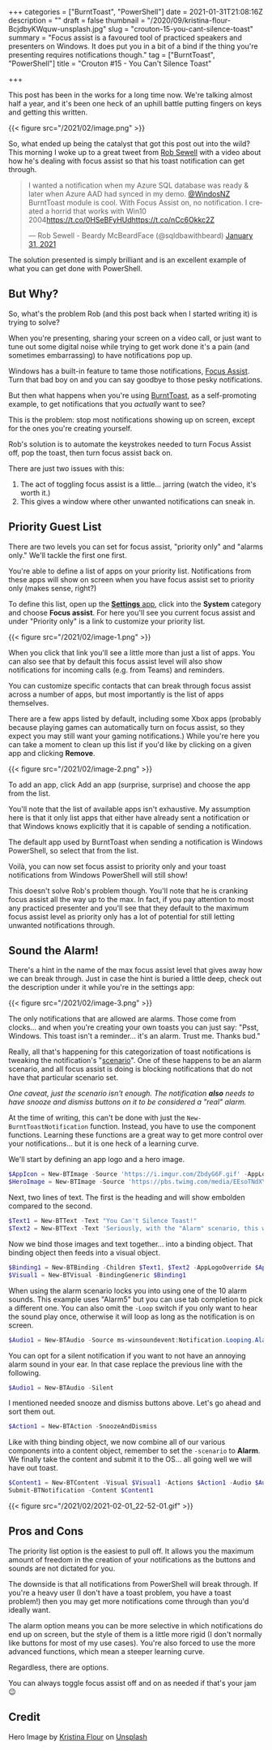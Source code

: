 +++
categories = ["BurntToast", "PowerShell"]
date = 2021-01-31T21:08:16Z
description = ""
draft = false
thumbnail = "/2020/09/kristina-flour-BcjdbyKWquw-unsplash.jpg"
slug = "crouton-15-you-cant-silence-toast"
summary = "Focus assist is a favoured tool of practiced speakers and presenters on Windows. It does put you in a bit of a bind if the thing you're presenting requires notifications though."
tag = ["BurntToast", "PowerShell"]
title = "Crouton #15 - You Can't Silence Toast"

+++


This post has been in the works for a long time now. We're talking almost half a year, and it's been one heck of an uphill battle putting fingers on keys and getting this written.

{{< figure src="/2021/02/image.png" >}}

So, what ended up being the catalyst that got this post out into the wild? This morning I woke up to a great tweet from [Rob Sewell](https://twitter.com/sqldbawithbeard) with a video about how he's dealing with focus assist so that his toast notification can get through.

<blockquote class="twitter-tweet"><p lang="en" dir="ltr">I wanted a notification when my Azure SQL database was ready &amp; later when Azure AAD had synced in my demo. <a href="https://twitter.com/WindosNZ?ref_src=twsrc%5Etfw">@WindosNZ</a> BurntToast module is cool. With Focus Assist on, no notification. I created a horrid that works with Win10 2004<a href="https://t.co/0HSeBFyHUd">https://t.co/0HSeBFyHUd</a><a href="https://t.co/nCc6Okkc2Z">https://t.co/nCc6Okkc2Z</a></p>&mdash; Rob Sewell - Beardy McBeardFace (@sqldbawithbeard) <a href="https://twitter.com/sqldbawithbeard/status/1355863947044392963?ref_src=twsrc%5Etfw">January 31, 2021</a></blockquote>
<script async src="https://platform.twitter.com/widgets.js" charset="utf-8"></script>

The solution presented is simply brilliant and is an excellent example of what you can get done with PowerShell.

## But Why?

So, what's the problem Rob (and this post back when I started writing it) is trying to solve?

When you're presenting, sharing your screen on a video call, or just want to tune out some digital noise while trying to get work done it's a pain (and sometimes embarrassing) to have notifications pop up.

Windows has a built-in feature to tame those notifications, [Focus Assist](https://support.microsoft.com/en-us/windows/turn-focus-assist-on-or-off-in-windows-10-5492a638-b5a3-1ee0-0c4f-5ae044450e09). Turn that bad boy on and you can say goodbye to those pesky notifications.

But then what happens when you're using [BurntToast](https://www.powershellgallery.com/packages/BurntToast), as a self-promoting example, to get notifications that you _actually_ want to see?

This is the problem: stop most notifications showing up on screen, except for the ones you're creating yourself.

Rob's solution is to automate the keystrokes needed to turn Focus Assist off, pop the toast, then turn focus assist back on.

There are just two issues with this:

1. The act of toggling focus assist is a little... jarring (watch the video, it's worth it.)
2. This gives a window where other unwanted notifications can sneak in.

## Priority Guest List

There are two levels you can set for focus assist, "priority only" and "alarms only." We'll tackle the first one first.

You're able to define a list of apps on your priority list. Notifications from these apps will show on screen when you have focus assist set to priority only (makes sense, right?)

To define this list, open up the  [**Settings** app](https://support.microsoft.com/en-us/windows/find-settings-in-windows-10-6ffbef87-e633-45ac-a1e8-b7a834578ac6), click into the **System** category and choose **Focus assist**. For here you'll see you current focus assist and under "Priority only" is a link to customize your priority list.

{{< figure src="/2021/02/image-1.png" >}}

When you click that link you'll see a little more than just a list of apps. You can also see that by default this focus assist level will also show notifications for incoming calls (e.g. from Teams) and reminders.

You can customize specific contacts that can break through focus assist across a number of apps, but most importantly is the list of apps themselves.

There are a few apps listed by default, including some Xbox apps (probably because playing games can automatically turn on focus assist, so they expect you may still want your gaming notifications.) While you're here you can take a moment to clean up this list if you'd like by clicking on a given app and clicking **Remove**.

{{< figure src="/2021/02/image-2.png" >}}

To add an app, click Add an app (surprise, surprise) and choose the app from the list.

You'll note that the list of available apps isn't exhaustive. My assumption here is that it only list apps that either have already sent a notification or that Windows knows explicitly that it is capable of sending a notification.

The default app used by BurntToast when sending a notification is Windows PowerShell, so select that from the list.

Voilà, you can now set focus assist to priority only and your toast notifications from Windows PowerShell will still show!

This doesn't solve Rob's problem though. You'll note that he is cranking focus assist all the way up to the max. In fact, if you pay attention to most any practiced presenter and you'll see that they default to the maximum focus assist level as priority only has a lot of potential for still letting unwanted notifications through.

## Sound the Alarm!

There's a hint in the name of the max focus assist level that gives away how we can break through. Just in case the hint is buried a little deep, check out the description under it while you're in the settings app:

{{< figure src="/2021/02/image-3.png" >}}

The only notifications that are allowed are alarms. Those come from clocks... and when you're creating your own toasts you can just say: "Psst, Windows. This toast isn't a reminder... it's an alarm. Trust me. Thanks bud."

Really, all that's happening for this categorization of toast notifications is tweaking the notification's "[scenario](https://docs.microsoft.com/en-us/windows/uwp/design/shell/tiles-and-notifications/toast-schema#toastscenario)". One of these happens to be an alarm scenario, and all focus assist is doing is blocking notifications that do not have that particular scenario set.

_One caveat, just the scenario isn't enough. The notification **also** needs to have snooze and dismiss buttons on it to be considered a "real" alarm._

At the time of writing, this can't be done with just the `New-BurntToastNotification` function. Instead, you have to use the component functions. Learning these functions are a great way to get more control over your notifications... but it is one heck of a learning curve.

We'll start by defining an app logo and a hero image.

```powershell
$AppIcon = New-BTImage -Source 'https://i.imgur.com/ZbdyG6F.gif' -AppLogoOverride
$HeroImage = New-BTImage -Source 'https://pbs.twimg.com/media/EEsoTNdXYAEYd73.jpg' -HeroImage
```

Next, two lines of text. The first is the heading and will show embolden compared to the second.

```powershell
$Text1 = New-BTText -Text "You Can't Silence Toast!"
$Text2 = New-BTText -Text 'Seriously, with the "Alarm" scenario, this will break through focus assist.'
```

Now we bind those images and text together... into a binding object. That binding object then feeds into a visual object.

```powershell
$Binding1 = New-BTBinding -Children $Text1, $Text2 -AppLogoOverride $AppIcon -HeroImage $HeroImage
$Visual1 = New-BTVisual -BindingGeneric $Binding1
```

When using the alarm scenario locks you into using one of the 10 alarm sounds. This example uses "Alarm5" but you can use tab completion to pick a different one. You can also omit the `-Loop` switch if you only want to hear the sound play once, otherwise it will loop as long as the notification is on screen.

```powershell
$Audio1 = New-BTAudio -Source ms-winsoundevent:Notification.Looping.Alarm5 -Loop
```

You can opt for a silent notification if you want to not have an annoying alarm sound in your ear. In that case replace the previous line with the following.

```powershell
$Audio1 = New-BTAudio -Silent
```

I mentioned needed snooze and dismiss buttons above. Let's go ahead and sort them out.

```powershell
$Action1 = New-BTAction -SnoozeAndDismiss
```

Like with thing binding object, we now combine all of our various components into a content object, remember to set the `-scenario` to **Alarm**. We finally take the content and submit it to the OS... all going well we will have out toast.

```powershell
$Content1 = New-BTContent -Visual $Visual1 -Actions $Action1 -Audio $Audio1 -Scenario Alarm
Submit-BTNotification -Content $Content1
```

{{< figure src="/2021/02/2021-02-01_22-52-01.gif" >}}

## Pros and Cons

The priority list option is the easiest to pull off. It allows you the maximum amount of freedom in the creation of your notifications as the buttons and sounds are not dictated for you.

The downside is that all notifications from PowerShell will break through. If you're a heavy user (I don't have a toast problem, you have a toast problem!) then you may get more notifications come through than you'd ideally want.

The alarm option means you can be more selective in which notifications do end up on screen, but the style of them is a little more rigid (I don't normally like buttons for most of my use cases). You're also forced to use the more advanced functions, which mean a steeper learning curve.

Regardless, there are options.

You can always toggle focus assist off and on as needed if that's your jam 😉

## Credit

Hero Image by [Kristina Flour](https://unsplash.com/@tinaflour?utm_source=unsplash&utm_medium=referral&utm_content=creditCopyText) on [Unsplash](https://unsplash.com/s/photos/silence?utm_source=unsplash&utm_medium=referral&utm_content=creditCopyText)

